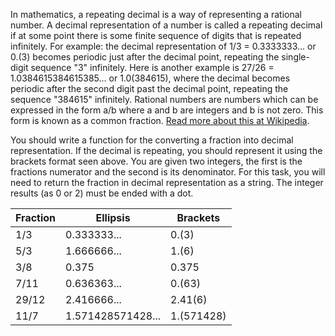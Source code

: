 In mathematics, a repeating decimal is a way of representing a rational number.
A decimal representation of a number is called a repeating decimal 
if at some point there is some finite sequence of digits that is repeated infinitely.
For example: the decimal representation of 1/3 = 0.3333333… or 0.(3)
becomes periodic just after the decimal point, repeating the single-digit sequence "3" infinitely.
Here is another example is 27/26 = 1.0384615384615385… or 1.0(384615), where
the decimal becomes periodic after the second digit past the decimal point, repeating the sequence "384615" infinitely.
Rational numbers are numbers which can be expressed in the form a/b where a and b are integers and b is not zero.
This form is known as a common fraction.
[Read more about this at Wikipedia](http://en.wikipedia.org/wiki/Repeating_decimal).

You should write a function for the converting a fraction into decimal representation.
If the decimal is repeating, you should represent it using the brackets format seen above.
You are given two integers, the first is the fractions numerator and the second is its denominator.
For this task, you will need to return the fraction in decimal representation as a string.
The integer results (as 0 or 2) must be ended with a dot.


 Fraction | Ellipsis          | Brackets 
----------|-------------------|---------
 1/3      | 0.333333...       | 0.(3)
 5/3      | 1.666666...       | 1.(6)
 3/8      | 0.375             | 0.375
 7/11     | 0.636363...       | 0.(63)
 29/12    | 2.416666...       | 2.41(6)
 11/7     | 1.571428571428... | 1.(571428)
